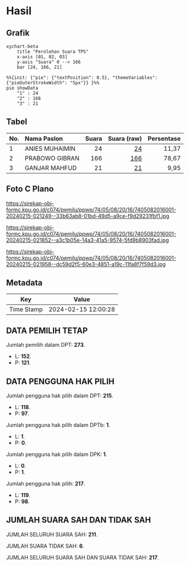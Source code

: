# Hasil

## Grafik

```mermaid
xychart-beta
    title "Perolehan Suara TPS"
    x-axis [01, 02, 03]
    y-axis "Suara" 0 --> 166
    bar [24, 166, 21]
```

```mermaid
%%{init: {"pie": {"textPosition": 0.5}, "themeVariables": {"pieOuterStrokeWidth": "5px"}} }%%
pie showData
    "1" : 24
    "2" : 166
    "3" : 21
```

## Tabel

| No. | Nama Paslon    | Suara | Suara (raw) | Persentase |
|:--- |:-------------- | -----:| -----------:| ----------:|
| 1   | ANIES MUHAIMIN | 24    | [24][p-1]   | 11,37      |
| 2   | PRABOWO GIBRAN | 166   | [166][p-2]  | 78,67      |
| 3   | GANJAR MAHFUD  | 21    | [21][p-3]   | 9,95       |


[p-1]: https://github.com/gigit-pemilu/pemilu-2024-74-sulawesi-tenggara/blob/main/pilpres/hitung-suara/sub/74-sulawesi-tenggara/sub/05-konawe-selatan/sub/08-ranomeeto/sub/2016-langgea/sub/001-tps/sub/paslon-1.txt
[p-2]: https://github.com/gigit-pemilu/pemilu-2024-74-sulawesi-tenggara/blob/main/pilpres/hitung-suara/sub/74-sulawesi-tenggara/sub/05-konawe-selatan/sub/08-ranomeeto/sub/2016-langgea/sub/001-tps/sub/paslon-2.txt
[p-3]: https://github.com/gigit-pemilu/pemilu-2024-74-sulawesi-tenggara/blob/main/pilpres/hitung-suara/sub/74-sulawesi-tenggara/sub/05-konawe-selatan/sub/08-ranomeeto/sub/2016-langgea/sub/001-tps/sub/paslon-3.txt

## Foto C Plano

https://sirekap-obj-formc.kpu.go.id/c074/pemilu/ppwp/74/05/08/20/16/7405082016001-20240215-021249--33b63ab8-01bd-49d5-a9ce-f9d29231fbf1.jpg

https://sirekap-obj-formc.kpu.go.id/c074/pemilu/ppwp/74/05/08/20/16/7405082016001-20240215-021852--a3c1b05e-14a3-41a5-9574-5fd9b8903fad.jpg

https://sirekap-obj-formc.kpu.go.id/c074/pemilu/ppwp/74/05/08/20/16/7405082016001-20240215-021958--dc59d2f5-60e3-4851-a19c-11fa8f7f59d3.jpg


## Metadata

| Key        | Value               |
| ---------- | ------------------- |
| Time Stamp | 2024-02-15 12:00:28 |


## DATA PEMILIH TETAP

Jumlah pemilih dalam DPT: **273**.
 * L: **152**.
 * P: **121**.

## DATA PENGGUNA HAK PILIH

Jumlah pengguna hak pilih dalam DPT: **215**.
 * L: **118**.
 * P: **97**.

Jumlah pengguna hak pilih dalam DPTb: **1**.
 * L: **1**.
 * P: **0**.

Jumlah pengguna hak pilih dalam DPK: **1**.
 * L: **0**.
 * P: **1**.

Jumlah pengguna hak pilih: **217**.
 * L: **119**.
 * P: **98**.

## JUMLAH SUARA SAH DAN TIDAK SAH

JUMLAH SELURUH SUARA SAH: **211**.

JUMLAH SUARA TIDAK SAH: **6**.

JUMLAH SELURUH SUARA SAH DAN SUARA TIDAK SAH: **217**.


